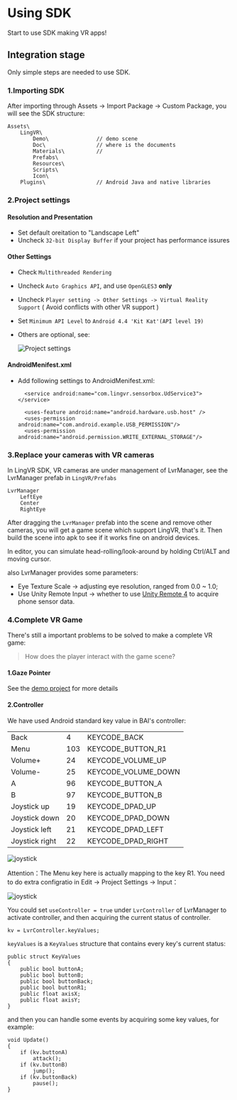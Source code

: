 # Using SDK
Start to use SDK making VR apps!

## Integration stage

Only simple steps are needed to use SDK.

### 1.Importing SDK

After importing through Assets -> Import Package -> Custom Package, you will see the SDK structure:

	Assets\
		LingVR\
			Demo\				// demo scene
			Doc\				// where is the documents
			Materials\		    //
			Prefabs\				
			Resources\				
			Scripts\				
			Icon\					
		Plugins\				// Android Java and native libraries	

### 2.Project settings

#### Resolution and Presentation

* Set default oreitation to "Landscape Left"
* Uncheck `32-bit Display Buffer` if your project has performance issures

#### Other Settings

* Check `Multithreaded Rendering`
* Uncheck `Auto Graphics API`, and use `OpenGLES3` **only**
* Uncheck `Player setting -> Other Settings -> Virtual Reality Support` ( Avoid conflicts with other VR support )
* Set `Minimum API Level` to `Android 4.4 'Kit Kat'(API level 19)`
* Others are optional, see:

    ![Project settings](images/settings.png)

#### AndroidMenifest.xml

* Add following settings to AndroidMenifest.xml:

        <service android:name="com.lingvr.sensorbox.UdService3"></service>
    
        <uses-feature android:name="android.hardware.usb.host" />
    	<uses-permission android:name="com.android.example.USB_PERMISSION"/>
    	<uses-permission android:name="android.permission.WRITE_EXTERNAL_STORAGE"/>

### 3.Replace your cameras with VR cameras

In LingVR SDK, VR cameras are under management of LvrManager, see the LvrManager prefab in `LingVR/Prefabs`

    LvrManager
        LeftEye
        Center
        RightEye

After dragging the `LvrManager` prefab into the scene and remove other cameras, you will get a game scene which support
LingVR, that's it. Then build the scene into apk to see if it works fine on android devices.

In editor, you can simulate head-rolling/look-around by holding Ctrl/ALT and moving cursor.

also LvrManager provides some parameters:

* Eye Texture Scale -> adjusting eye resolution, ranged from 0.0 ~ 1.0;
* Use Unity Remote Input -> whether to use [Unity Remote 4](http://docs.unity3d.com/Manual/UnityRemote4.html) to acquire phone sensor data.

### 4.Complete VR Game

There's still a important problems to be solved to make a complete VR game:

> How does the player interact with the game scene?

#### 1.Gaze Pointer

See the [demo project](http://www.lingvr.com/sdk/sdk.html) for more details

#### 2.Controller

We have used Android standard key value in BAI's controller:

|                |     |                      |
|----------------|-----|----------------------|
|      Back      | 4   | KEYCODE_BACK         |
|      Menu      | 103 | KEYCODE_BUTTON_R1    |
|    Volume+     | 24  | KEYCODE_VOLUME_UP    |
|    Volume-     | 25  | KEYCODE_VOLUME_DOWN  |
|       A        | 96  | KEYCODE_BUTTON_A     |
|       B        | 97  | KEYCODE_BUTTON_B     |
| Joystick up    | 19  | KEYCODE_DPAD_UP      |
| Joystick down  | 20  | KEYCODE_DPAD_DOWN    |
| Joystick left  | 21  | KEYCODE_DPAD_LEFT    |
| Joystick right | 22  | KEYCODE_DPAD_RIGHT   |


![joystick](images/joystick.png)

Attention：The Menu key here is actually mapping to the key R1. You need to do extra configratio in Edit -> Project Settings -> Input：

![joystick](images/r1button.png)

You could set `useController = true` under `LvrController` of LvrManager to activate controller, and then acquiring the current status of controller.

	kv = LvrController.keyValues;
	
`keyValues` is a `KeyValues` structure that contains every key's current status:

	public struct KeyValues
	{
		public bool buttonA;
		public bool buttonB;
		public bool buttonBack;
		public bool buttonR1;
		public float axisX;
		public float axisY;
	}
		
and then you can handle some events by acquiring some key values, for example:

	void Update()
	{
		if (kv.buttonA)
			attack();
		if (kv.buttonB)
			jump();
		if (kv.buttonBack)
			pause();
	}